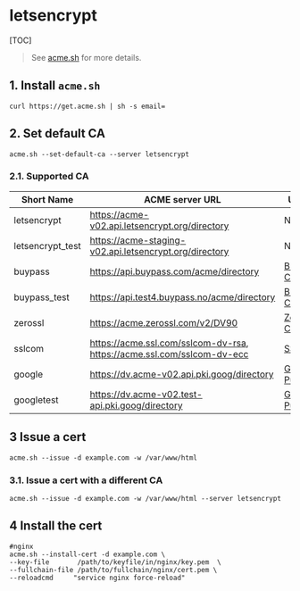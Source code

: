 # letsencrypt

[TOC]

> See [acme.sh](https://github.com/acmesh-official/acme.sh) for more details.

## 1. Install `acme.sh`

```shell
curl https://get.acme.sh | sh -s email=
```

## 2. Set default CA

```shell
acme.sh --set-default-ca --server letsencrypt
```

### 2.1. Supported CA

| Short Name       | ACME server URL                                                        | Usage Wiki                                                                           |
|------------------|------------------------------------------------------------------------|--------------------------------------------------------------------------------------|
| letsencrypt      | https://acme-v02.api.letsencrypt.org/directory                         | N/A                                                                                  |
| letsencrypt_test | https://acme-staging-v02.api.letsencrypt.org/directory                 | N/A                                                                                  |
| buypass          | https://api.buypass.com/acme/directory                                 | [BuyPass.com CA](https://github.com/acmesh-official/acme.sh/wiki/BuyPass.com-CA)     |
| buypass_test     | https://api.test4.buypass.no/acme/directory                            | [BuyPass.com CA](https://github.com/acmesh-official/acme.sh/wiki/BuyPass.com-CA)     |
| zerossl          | https://acme.zerossl.com/v2/DV90                                       | [ZeroSSL.com CA](https://github.com/acmesh-official/acme.sh/wiki/ZeroSSL.com-CA)     |
| sslcom           | https://acme.ssl.com/sslcom-dv-rsa, https://acme.ssl.com/sslcom-dv-ecc | [SSL.com CA](https://github.com/acmesh-official/acme.sh/wiki/SSL.com-CA)             |
| google           | https://dv.acme-v02.api.pki.goog/directory                             | [Google Public CA](https://github.com/acmesh-official/acme.sh/wiki/Google-Public-CA) |
| googletest       | https://dv.acme-v02.test-api.pki.goog/directory                        | [Google Public CA](https://github.com/acmesh-official/acme.sh/wiki/Google-Public-CA) |

## 3 Issue a cert

```shell
acme.sh --issue -d example.com -w /var/www/html
```

### 3.1. Issue a cert with a different CA

```shell
acme.sh --issue -d example.com -w /var/www/html --server letsencrypt
```

## 4 Install the cert

```shell
#nginx
acme.sh --install-cert -d example.com \
--key-file       /path/to/keyfile/in/nginx/key.pem  \
--fullchain-file /path/to/fullchain/nginx/cert.pem \
--reloadcmd     "service nginx force-reload"
```
